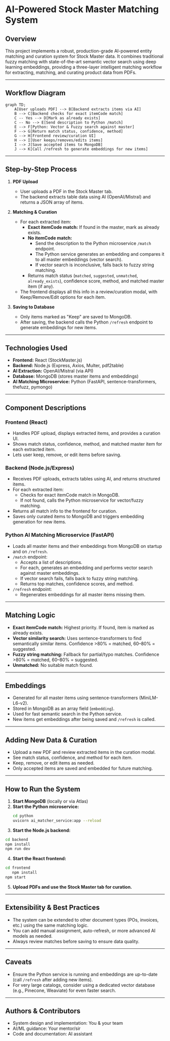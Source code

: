 # AI-Powered Stock Master Matching System

## Overview
This project implements a robust, production-grade AI-powered entity matching and curation system for Stock Master data. It combines traditional fuzzy matching with state-of-the-art semantic vector search using deep learning embeddings, providing a three-layer intelligent matching workflow for extracting, matching, and curating product data from PDFs.

---

## Workflow Diagram

```mermaid
graph TD;
    A[User uploads PDF] --> B[Backend extracts items via AI]
    B --> C[Backend checks for exact itemCode match]
    C -- Yes --> D[Mark as already exists]
    C -- No --> E[Send description to Python /match]
    E --> F[Python: Vector & Fuzzy search against master]
    F --> G[Return match status, confidence, method]
    G --> H[Frontend review/curation UI]
    H --> I[User keeps/removes/edits items]
    I --> J[Save accepted items to MongoDB]
    J --> K[Call /refresh to generate embeddings for new items]
```

---

## Step-by-Step Process

1. **PDF Upload**
   - User uploads a PDF in the Stock Master tab.
   - The backend extracts table data using AI (OpenAI/Mistral) and returns a JSON array of items.

2. **Matching & Curation**
   - For each extracted item:
     - **Exact itemCode match:** If found in the master, mark as already exists.
     - **No itemCode match:**
       - Send the description to the Python microservice `/match` endpoint.
       - The Python service generates an embedding and compares it to all master embeddings (vector search).
       - If vector search is inconclusive, falls back to fuzzy string matching.
     - Returns match status (`matched`, `suggested`, `unmatched`, `already_exists`), confidence score, method, and matched master item (if any).
   - The frontend displays all this info in a review/curation modal, with Keep/Remove/Edit options for each item.

3. **Saving to Database**
   - Only items marked as "Keep" are saved to MongoDB.
   - After saving, the backend calls the Python `/refresh` endpoint to generate embeddings for new items.

---

## Technologies Used
- **Frontend:** React (StockMaster.js)
- **Backend:** Node.js (Express, Axios, Multer, pdf2table)
- **AI Extraction:** OpenAI/Mistral (via API)
- **Database:** MongoDB (stores master items and embeddings)
- **AI Matching Microservice:** Python (FastAPI, sentence-transformers, thefuzz, pymongo)

---

## Component Descriptions

### **Frontend (React)**
- Handles PDF upload, displays extracted items, and provides a curation UI.
- Shows match status, confidence, method, and matched master item for each extracted item.
- Lets user keep, remove, or edit items before saving.

### **Backend (Node.js/Express)**
- Receives PDF uploads, extracts tables using AI, and returns structured items.
- For each extracted item:
  - Checks for exact itemCode match in MongoDB.
  - If not found, calls the Python microservice for vector/fuzzy matching.
- Returns all match info to the frontend for curation.
- Saves only curated items to MongoDB and triggers embedding generation for new items.

### **Python AI Matching Microservice (FastAPI)**
- Loads all master items and their embeddings from MongoDB on startup and on `/refresh`.
- `/match` endpoint:
  - Accepts a list of descriptions.
  - For each, generates an embedding and performs vector search against master embeddings.
  - If vector search fails, falls back to fuzzy string matching.
  - Returns top matches, confidence scores, and method.
- `/refresh` endpoint:
  - Regenerates embeddings for all master items missing them.

---

## Matching Logic
- **Exact itemCode match:** Highest priority. If found, item is marked as already exists.
- **Vector similarity search:** Uses sentence-transformers to find semantically similar items. Confidence >80% = matched, 60–80% = suggested.
- **Fuzzy string matching:** Fallback for partial/typo matches. Confidence >80% = matched, 60–80% = suggested.
- **Unmatched:** No suitable match found.

---

## Embeddings
- Generated for all master items using sentence-transformers (MiniLM-L6-v2).
- Stored in MongoDB as an array field (`embedding`).
- Used for fast semantic search in the Python service.
- New items get embeddings after being saved and `/refresh` is called.

---

## Adding New Data & Curation
- Upload a new PDF and review extracted items in the curation modal.
- See match status, confidence, and method for each item.
- Keep, remove, or edit items as needed.
- Only accepted items are saved and embedded for future matching.

---

## How to Run the System
1. **Start MongoDB** (locally or via Atlas)
2. **Start the Python microservice:**
   ```bash
   cd python
   uvicorn ai_matcher_service:app --reload
   ```
3. **Start the Node.js backend:**
```bash
cd backend
npm install
npm run dev
```
4. **Start the React frontend:**
```bash
cd frontend
   npm install
npm start
```
5. **Upload PDFs and use the Stock Master tab for curation.**

---

## Extensibility & Best Practices
- The system can be extended to other document types (POs, invoices, etc.) using the same matching logic.
- You can add manual assignment, auto-refresh, or more advanced AI models as needed.
- Always review matches before saving to ensure data quality.

---

## Caveats
- Ensure the Python service is running and embeddings are up-to-date (call `/refresh` after adding new items).
- For very large catalogs, consider using a dedicated vector database (e.g., Pinecone, Weaviate) for even faster search.

---

## Authors & Contributors
- System design and implementation: You & your team
- AI/ML guidance: Your mentor/sir
- Code and documentation: AI assistant 